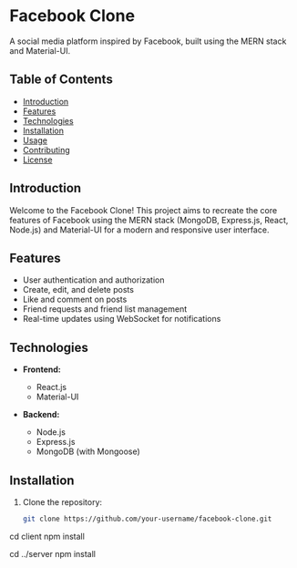 # Facebook Clone

A social media platform inspired by Facebook, built using the MERN stack and Material-UI.

## Table of Contents

- [Introduction](#introduction)
- [Features](#features)
- [Technologies](#technologies)
- [Installation](#installation)
- [Usage](#usage)
- [Contributing](#contributing)
- [License](#license)

## Introduction

Welcome to the Facebook Clone! This project aims to recreate the core features of Facebook using the MERN stack (MongoDB, Express.js, React, Node.js) and Material-UI for a modern and responsive user interface.

## Features

- User authentication and authorization
- Create, edit, and delete posts
- Like and comment on posts
- Friend requests and friend list management
- Real-time updates using WebSocket for notifications

## Technologies

- **Frontend:**
  - React.js
  - Material-UI

- **Backend:**
  - Node.js
  - Express.js
  - MongoDB (with Mongoose)


## Installation

1. Clone the repository:
   ```bash
   git clone https://github.com/your-username/facebook-clone.git


cd client
npm install

cd ../server
npm install

